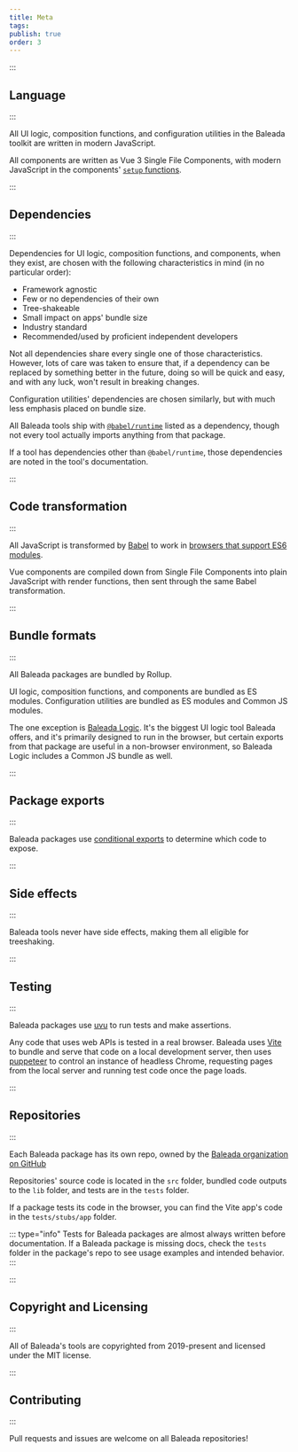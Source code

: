 ```yaml
---
title: Meta
tags: 
publish: true
order: 3
---
```


:::
## Language
:::

All UI logic, composition functions, and configuration utilities in the Baleada toolkit are written in modern JavaScript.

All components are written as Vue 3 Single File Components, with modern JavaScript in the components' [`setup` functions](https://v3.vuejs.org/guide/composition-api-setup.html#setup).


:::
## Dependencies
:::

Dependencies for UI logic, composition functions, and components, when they exist, are chosen with the following characteristics in mind (in no particular order):
- Framework agnostic
- Few or no dependencies of their own
- Tree-shakeable
- Small impact on apps' bundle size
- Industry standard
- Recommended/used by proficient independent developers

Not all dependencies share every single one of those characteristics. However, lots of care was taken to ensure that, if a dependency can be replaced by something better in the future, doing so will be quick and easy, and with any luck, won't result in breaking changes.

Configuration utilities' dependencies are chosen similarly, but with much less emphasis placed on bundle size.

All Baleada tools ship with [`@babel/runtime`](https://www.npmjs.com/package/@babel/runtime) listed as a dependency, though not every tool actually imports anything from that package.

If a tool has dependencies other than `@babel/runtime`, those dependencies are noted in the tool's documentation.


:::
## Code transformation
:::

All JavaScript is transformed by [Babel](https://babeljs.io) to work in [browsers that support ES6 modules](https://caniuse.com/es6-module).

Vue components are compiled down from Single File Components into plain JavaScript with render functions, then sent through the same Babel transformation.


:::
## Bundle formats
:::

All Baleada packages are bundled by Rollup.

UI logic, composition functions, and components are bundled as ES modules. Configuration utilities are bundled as ES modules and Common JS modules.

The one exception is [Baleada Logic](/docs/logic). It's the biggest UI logic tool Baleada offers, and it's primarily designed to run in the browser, but certain exports from that package are useful in a non-browser environment, so Baleada Logic includes a Common JS bundle as well.


:::
## Package exports
:::

Baleada packages use [conditional exports](https://nodejs.org/api/packages.html#packages_conditional_exports) to determine which code to expose.


:::
## Side effects
:::

Baleada tools never have side effects, making them all eligible for treeshaking.


:::
## Testing
:::

Baleada packages use [uvu](https://github.com/lukeed/uvu) to run tests and make assertions.

Any code that uses web APIs is tested in a real browser. Baleada uses [Vite](https://vitejs.dev/) to bundle and serve that code on a local development server, then uses [puppeteer](https://pptr.dev) to control an instance of headless Chrome, requesting pages from the local server and running test code once the page loads.


:::
## Repositories
:::

Each Baleada package has its own repo, owned by the [Baleada organization on GitHub](https://github.com/baleada)

Repositories' source code is located in the `src` folder, bundled code outputs to the `lib` folder, and tests are in the `tests` folder.

If a package tests its code in the browser, you can find the Vite app's code in the `tests/stubs/app` folder.

::: type="info"
Tests for Baleada packages are almost always written before documentation. If a Baleada package is missing docs, check the `tests` folder in the package's repo to see usage examples and intended behavior. 
:::


:::
## Copyright and Licensing
:::

All of Baleada's tools are copyrighted from 2019-present and licensed under the MIT license.


:::
## Contributing
:::

Pull requests and issues are welcome on all Baleada repositories!
